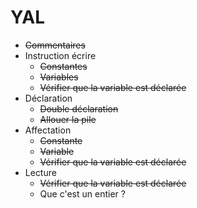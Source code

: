 # YAL

  - ~~Commentaires~~
  - Instruction écrire 
    - ~~Constantes~~
    - ~~Variables~~
    - ~~Vérifier que la variable est déclarée~~
  - Déclaration
    - ~~Double déclaration~~
    - ~~Allouer la pile~~
  - Affectation
    - ~~Constante~~
    - ~~Variable~~
    - ~~Vérifier que la variable est déclarée~~
  - Lecture
    -  ~~Vérifier que la variable est déclarée~~
    -  Que c'est un entier ?
